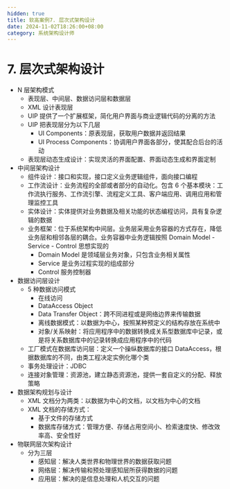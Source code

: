 ```yaml
---
hidden: true
title: 软高案例7. 层次式架构设计
date: 2024-11-02T18:26:00+08:00
category: 系统架构设计师
---
```

# 7. 层次式架构设计

- N 层架构模式
  - 表现层、中间层、数据访问层和数据层
  - XML 设计表现层
  - UIP 提供了一个扩展框架，简化用户界面与商业逻辑代码的分离的方法
  - UIP 把表现层分为以下几层
    - UI Components：原表现层，获取用户数据并返回结果
    - UI Process Components：协调用户界面各部分，使其配合后台的活动
  - 表现层动态生成设计：实现灵活的界面配置、界面动态生成和界面定制
- 中间层架构设计
  - 组件设计：接口和实现，接口定义业务逻辑组件，面向接口编程
  - 工作流设计：业务流程的全部或者部分的自动化。包含 6 个基本模块：工作流执行服务、工作流引擎、流程定义工具、客户端应用、调用应用和管理监控工具
  - 实体设计：实体提供对业务数据及相关功能的状态编程访问，具有复杂逻辑的数据
  - 业务框架：位于系统架构中间层。业务层采用业务容器的方式存在，降低业务层和相邻各层的耦合。业务容器中业务逻辑按照 Domain Model - Service - Control 思想实现的
    - Domain Model 是领域层业务对象，只包含业务相关属性
    - Service 是业务过程实现的组成部分
    - Control 服务控制器
- 数据访问层设计
  - 5 种数据访问模式
    - 在线访问
    - DataAccess Object
    - Data Transfer Object：跨不同进程或是网络边界来传输数据
    - 离线数据模式：以数据为中心，按照某种预定义的结构存放在系统中
    - 对象/关系映射：将应用程序中的数据转换成关系型数据库中记录，或是将关系数据库中的记录转换成应用程序中的代码
  - 工厂模式在数据库访问层：定义一个操纵数据库的接口 DataAccess，根据数据库的不同，由类工程决定实例化哪个类
  - 事务处理设计：JDBC
  - 连接对象管理：资源池，建立静态资源池，提供一套自定义的分配、释放策略
- 数据架构规划与设计
  - XML 文档分为两类：以数据为中心的文档，以文档为中心的文档
  - XML 文档的存储方式：
    - 基于文件的存储方式
    - 数据库存储方式：管理方便、存储占用空间小、检索速度快、修改效率高、安全性好
- 物联网层次架构设计
  - 分为三层
    - 感知层：解决人类世界和物理世界的数据获取问题
    - 网络层：解决传输和预处理感知层所获得数据的问题
    - 应用层：解决的是信息处理和人机交互的问题